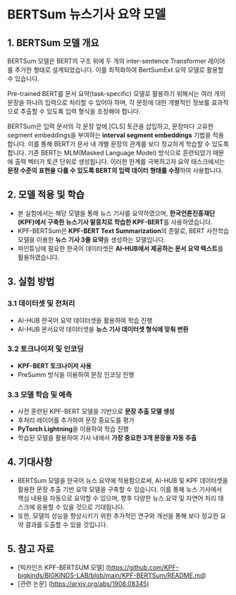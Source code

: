 # BERTSum 뉴스기사 요약 모델

## 1. BERTSum 모델 개요
BERTSum 모델은 BERT의 구조 위에 두 개의 inter-sentence Transformer 레이어를 추가한 형태로 설계되었습니다. 이를 최적화하여 BertSumExt 요약 모델로 활용할 수 있습니다. 

Pre-trained BERT를 문서 요약(task-specific) 모델로 활용하기 위해서는 여러 개의 문장을 하나의 입력으로 처리할 수 있어야 하며, 각 문장에 대한 개별적인 정보를 효과적으로 추출할 수 있도록 입력 형식을 조정해야 합니다. 

BERTSum은 입력 문서의 각 문장 앞에 [CLS] 토큰을 삽입하고, 문장마다 고유한 segment embeddings을 부여하는 **interval segment embeddings** 기법을 적용합니다. 이를 통해 BERT가 문서 내 개별 문장의 관계를 보다 정교하게 학습할 수 있도록 합니다. 기존 BERT는 MLM(Masked Language Model) 방식으로 훈련되었기 때문에 출력 벡터가 토큰 단위로 생성됩니다. 이러한 한계를 극복하고자 요약 태스크에서는 **문장 수준의 표현을 다룰 수 있도록 BERT의 입력 데이터 형태를 수정**하여 사용합니다.

## 2. 모델 적용 및 학습
- 본 실험에서는 해당 모델을 통해 뉴스 기사를 요약하였으며, **한국언론진흥재단(KPF)에서 구축한 뉴스기사 말뭉치로 학습한 KPF-BERT**를 사용하였습니다. 
- KPF-BERTSum은 **KPF-BERT Text Summarization**의 준말로, BERT 사전학습 모델을 이용한 **뉴스 기사 3줄 요약**을 생성하는 모델입니다.
- 파인튜닝에 필요한 한국어 데이터셋은 **AI-HUB에서 제공하는 문서 요약 텍스트**를 활용하였습니다. 

## 3. 실험 방법
### 3.1 데이터셋 및 전처리
- AI-HUB 한국어 요약 데이터셋을 활용하여 학습 진행
- AI-HUB 문서요약 데이터셋을 **뉴스 기사 데이터셋 형식에 맞춰 변환**

### 3.2 토크나이저 및 인코딩
- **KPF-BERT 토크나이저 사용**
- PreSumm 방식을 이용하여 문장 인코딩 진행

### 3.3 모델 학습 및 예측
- 사전 훈련된 KPF-BERT 모델을 기반으로 **문장 추출 모델 생성**
- 후처리 레이어를 추가하여 문장 중요도를 평가
- **PyTorch Lightning**을 이용하여 학습 진행
- 학습된 모델을 활용하여 기사 내에서 **가장 중요한 3개 문장을 자동 추출**

## 4. 기대사항
- BERTSum 모델을 한국어 뉴스 요약에 적용함으로써, AI-HUB 및 KPF 데이터셋을 활용한 문장 추출 기반 요약 모델을 구축할 수 있습니다. 이를 통해 뉴스 기사에서 핵심 내용을 자동으로 요약할 수 있으며, 향후 다양한 뉴스 요약 및 자연어 처리 태스크에 응용할 수 있을 것으로 기대됩니다.
- 또한, 모델의 성능을 향상시키기 위한 추가적인 연구와 개선을 통해 보다 정교한 요약 결과를 도출할 수 있을 것입니다.

## 5. 참고 자료
- [빅카인즈 KPF-BERTSUM 모델] (https://github.com/KPF-bigkinds/BIGKINDS-LAB/blob/main/KPF-BERTSum/README.md)
- [관련 논문] (https://arxiv.org/abs/1908.08345)

